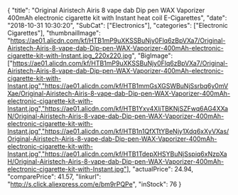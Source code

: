 {
	"title": "Original Airistech Airis 8 vape dab Dip pen WAX Vaporizer 400mAh electronic cigarette kit with Instant heat coil E-Cigarettes",
	"date": "2018-10-31 10:30:20",
	"SubCat": ["Electronics"],
	"categories": ["Electronic Cigarettes"],
	"thumbnailImage": "https://ae01.alicdn.com/kf/HTB1mP9uXKSSBuNjy0Flq6zBpVXa7/Original-Airistech-Airis-8-vape-dab-Dip-pen-WAX-Vaporizer-400mAh-electronic-cigarette-kit-with-Instant.jpg_220x220.jpg",
	"BigImage": ["https://ae01.alicdn.com/kf/HTB1mP9uXKSSBuNjy0Flq6zBpVXa7/Original-Airistech-Airis-8-vape-dab-Dip-pen-WAX-Vaporizer-400mAh-electronic-cigarette-kit-with-Instant.jpg","https://ae01.alicdn.com/kf/HTB1mmGsXGSWBuNjSsrbq6y0mVXae/Original-Airistech-Airis-8-vape-dab-Dip-pen-WAX-Vaporizer-400mAh-electronic-cigarette-kit-with-Instant.jpg","https://ae01.alicdn.com/kf/HTB1Yxv4XljTBKNjSZFwq6AG4XXaN/Original-Airistech-Airis-8-vape-dab-Dip-pen-WAX-Vaporizer-400mAh-electronic-cigarette-kit-with-Instant.jpg","https://ae01.alicdn.com/kf/HTB1n1QfXTtYBeNjy1Xdq6xXyVXas/Original-Airistech-Airis-8-vape-dab-Dip-pen-WAX-Vaporizer-400mAh-electronic-cigarette-kit-with-Instant.jpg","https://ae01.alicdn.com/kf/HTB1TdepXHSYBuNjSspiq6xNzpXaH/Original-Airistech-Airis-8-vape-dab-Dip-pen-WAX-Vaporizer-400mAh-electronic-cigarette-kit-with-Instant.jpg"],
	"actualPrice": 24.94,
	"comparePrice": 41.57,
	"linkurl": "http://s.click.aliexpress.com/e/bm9rPQPe",
	"inStock": 76
}
